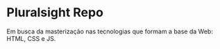 # Pluralsight Repo

Em busca da masterização nas tecnologias que formam a base da Web: HTML, CSS e JS.